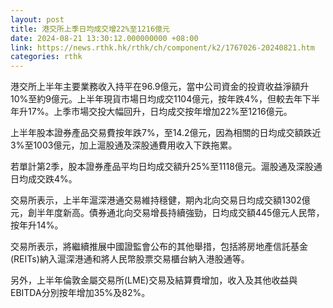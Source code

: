 ```yaml
---
layout: post
title: 港交所上季日均成交增22%至1216億元
date: 2024-08-21 13:30:12.000000000 +08:00
link: https://news.rthk.hk/rthk/ch/component/k2/1767026-20240821.htm
categories: rthk
---
```


港交所上半年主要業務收入持平在96.9億元，當中公司資金的投資收益淨額升10%至約9億元。上半年現貨市場日均成交1104億元，按年跌4%，但較去年下半年升17%。上季市場交投大幅回升，日均成交按年增加22%至1216億元。

上半年股本證券產品交易費按年跌7%，至14.2億元，因為相關的日均成交額跌近3%至1003億元，加上滬股通及深股通費用收入下跌拖累。

若單計第2季，股本證券產品平均日均成交額升25%至1118億元。滬股通及深股通日均成交跌4%。

交易所表示，上半年滬深港通交易維持穩健，期內北向交易日均成交額1302億元，創半年度新高。債券通北向交易增長持續強勁，日均成交額445億元人民幣，按年升14%。

交易所表示，將繼續推展中國證監會公布的其他舉措，包括將房地產信託基金(REITs)納入滬深港通和將人民幣股票交易櫃台納入港股通等。

另外，上半年倫敦金屬交易所(LME)交易及結算費增加，收入及其他收益與EBITDA分別按年增加35%及82%。
